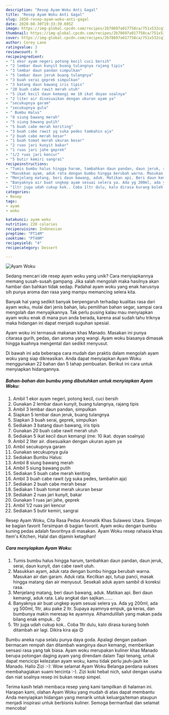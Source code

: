 ```yaml
---
description: "Resep Ayam Woku Anti Gagal"
title: "Resep Ayam Woku Anti Gagal"
slug: 2850-resep-ayam-woku-anti-gagal
date: 2020-08-30T19:33:39.695Z
image: https://img-global.cpcdn.com/recipes/2b78697a017758ca/751x532cq70/ayam-woku-foto-resep-utama.jpg
thumbnail: https://img-global.cpcdn.com/recipes/2b78697a017758ca/751x532cq70/ayam-woku-foto-resep-utama.jpg
cover: https://img-global.cpcdn.com/recipes/2b78697a017758ca/751x532cq70/ayam-woku-foto-resep-utama.jpg
author: Corey Lane
ratingvalue: 3
reviewcount: 9
recipeingredient:
- "1 ekor ayam negeri potong kecil cuci bersih"
- "2 lembar daun kunyit buang tulangnya rajang tipis"
- "3 lembar daun pandan simpulkan"
- "5 lembar daun jeruk buang tulangnya"
- "3 buah serai geprek simpulkan"
- "3 batang daun bawang iris tipis"
- "20 buah cabe rawit merah utuh"
- "5 ikat kecil daun kemangi me 10 ikat doyan soalnya"
- "2 liter air disesuaikan dengan ukuran ayam ya"
- "secukupnya garam"
- "secukupnya gula"
- " Bumbu Halus"
- "8 siung bawang merah"
- "5 siung bawang putih"
- "5 buah cabe merah keriting"
- "3 buah cabe rawit yg suka pedes tambahin aja"
- "2 buah cabe merah besar"
- "1 buah tomat merah ukuran besar"
- "2 ruas jari kunyit bakar"
- "1 ruas jari jahe geprek"
- "1/2 ruas jari kencur"
- "5 butir kemiri sangrai"
recipeinstructions:
- "Tumis bumbu halus hingga harum, tambahkan daun pandan, daun jeruk, serai, daun kunyit, dan cabe rawit utuh."
- "Masukkan ayam, aduk rata dengan bumbu hingga berubah warna. Masukan air dan garam. Aduk rata. Kecilkan api, tutup panci, masak hingga matang dan air menyusut. Sesekali aduk ayam sambil di koreksi rasa."
- "Menjelang matang, beri daun bawang, aduk. Matikan api. Beri daun kemangi, aduk rata. Lalu angkat dan sajikan......."
- "Banyaknya air buat ungkep ayam sesuai selera ya. Ada yg 200ml, ada yg 500ml, 1ltr, aku pake 2 ltr. Supaya ayamnya empuk, ga keras, dan bumbunya makin meresap ke ayamnya. Alhamdulillah yang makan pada bilang enak empuk.. 😊"
- "1ltr juga udah cukup kok.. Coba 1ltr dulu, kalo dirasa kurang boleh ditambah air lagi. Dikira kira aja 😊"
categories:
- Resep
tags:
- ayam
- woku

katakunci: ayam woku 
nutrition: 220 calories
recipecuisine: Indonesian
preptime: "PT14M"
cooktime: "PT40M"
recipeyield: "4"
recipecategory: Dessert

---
```



![Ayam Woku](https://img-global.cpcdn.com/recipes/2b78697a017758ca/751x532cq70/ayam-woku-foto-resep-utama.jpg)

Sedang mencari ide resep ayam woku yang unik? Cara menyiapkannya memang susah-susah gampang. Jika salah mengolah maka hasilnya akan hambar dan bahkan tidak sedap. Padahal ayam woku yang enak harusnya sih punya aroma dan rasa yang mampu memancing selera kita.

Banyak hal yang sedikit banyak berpengaruh terhadap kualitas rasa dari ayam woku, mulai dari jenis bahan, lalu pemilihan bahan segar, sampai cara mengolah dan menyajikannya. Tak perlu pusing kalau mau menyiapkan ayam woku enak di mana pun anda berada, karena asal sudah tahu triknya maka hidangan ini dapat menjadi suguhan spesial.

Ayam woku ini termasuk makanan khas Manado. Masakan ini punya citarasa gurih, pedas, dan aroma yang wangi. Ayam woku biasanya dimasak hingga kuahnya mengental dan sedikit menyusut.


Di bawah ini ada beberapa cara mudah dan praktis dalam mengolah ayam woku yang siap dikreasikan. Anda dapat menyiapkan Ayam Woku menggunakan 22 bahan dan 5 tahap pembuatan. Berikut ini cara untuk menyiapkan hidangannya.

<!--inarticleads1-->

##### Bahan-bahan dan bumbu yang dibutuhkan untuk menyiapkan Ayam Woku:

1. Ambil 1 ekor ayam negeri, potong kecil, cuci bersih
1. Gunakan 2 lembar daun kunyit, buang tulangnya, rajang tipis
1. Ambil 3 lembar daun pandan, simpulkan
1. Siapkan 5 lembar daun jeruk, buang tulangnya
1. Siapkan 3 buah serai, geprek, simpulkan
1. Sediakan 3 batang daun bawang, iris tipis
1. Gunakan 20 buah cabe rawit merah utuh
1. Sediakan 5 ikat kecil daun kemangi (me: 10 ikat. doyan soalnya)
1. Ambil 2 liter air. disesuaikan dengan ukuran ayam ya
1. Ambil secukupnya garam
1. Gunakan secukupnya gula
1. Sediakan  Bumbu Halus:
1. Ambil 8 siung bawang merah
1. Ambil 5 siung bawang putih
1. Sediakan 5 buah cabe merah keriting
1. Ambil 3 buah cabe rawit (yg suka pedes, tambahin aja)
1. Sediakan 2 buah cabe merah besar
1. Sediakan 1 buah tomat merah ukuran besar
1. Sediakan 2 ruas jari kunyit, bakar
1. Gunakan 1 ruas jari jahe, geprek
1. Ambil 1/2 ruas jari kencur
1. Sediakan 5 butir kemiri, sangrai


Resep Ayam Woku, Cita Rasa Pedas Aromatik Khas Sulawesi Utara. Simpan ke bagian favorit Tersimpan di bagian favorit. Ayam woku dengan bumbu kuning pedas adalah favoritnya di masakan. Ayam Woku resep rahasia khas Item&#39;s Kitchen, Halal dan dijamin ketagihan! 

<!--inarticleads2-->

##### Cara menyiapkan Ayam Woku:

1. Tumis bumbu halus hingga harum, tambahkan daun pandan, daun jeruk, serai, daun kunyit, dan cabe rawit utuh.
1. Masukkan ayam, aduk rata dengan bumbu hingga berubah warna. Masukan air dan garam. Aduk rata. Kecilkan api, tutup panci, masak hingga matang dan air menyusut. Sesekali aduk ayam sambil di koreksi rasa.
1. Menjelang matang, beri daun bawang, aduk. Matikan api. Beri daun kemangi, aduk rata. Lalu angkat dan sajikan.......
1. Banyaknya air buat ungkep ayam sesuai selera ya. Ada yg 200ml, ada yg 500ml, 1ltr, aku pake 2 ltr. Supaya ayamnya empuk, ga keras, dan bumbunya makin meresap ke ayamnya. Alhamdulillah yang makan pada bilang enak empuk.. 😊
1. 1ltr juga udah cukup kok.. Coba 1ltr dulu, kalo dirasa kurang boleh ditambah air lagi. Dikira kira aja 😊


Bumbu aneka rupa selalu punya daya goda. Apalagi dengan paduan bermacam rempah dan ditambah wanginya daun kemangi, memberikan sensasi rasa yang tak biasa. Ayam woku merupakan kuliner khas Manado berupa potongan daging ayam yang direndam dalam Tapi tenang, untuk dapat mencicipi kelezatan ayam woku, kamu tidak perlu jauh-jauh ke Manado. Hallo Zizi :-): Wow selamat Ayam Woku Belanga perdana sukses membahagiakan suami tercinta :-). Zizi koki hebat nich, salut dengan usaha dan niat soalnya resep ini bukan resep simpel. 

Terima kasih telah membaca resep yang kami tampilkan di halaman ini. Harapan kami, olahan Ayam Woku yang mudah di atas dapat membantu Anda menyiapkan hidangan yang menarik untuk keluarga/teman ataupun menjadi inspirasi untuk berbisnis kuliner. Semoga bermanfaat dan selamat mencoba!
